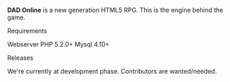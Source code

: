**DAD Online** is a new generation HTML5 RPG. This is the engine behind the game.

Requirements

Webserver
PHP 5.2.0+
Mysql 4.10+

Releases

We're currently at development phase. Contributors are wanted/needed.